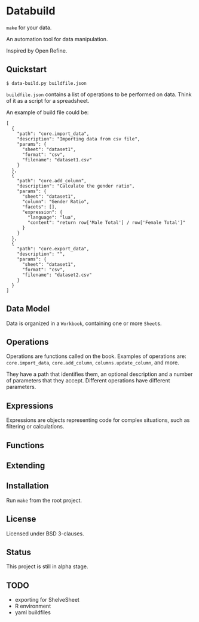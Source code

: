 # Databuild

`make` for your data.

An automation tool for data manipulation.

Inspired by Open Refine.

## Quickstart

```
$ data-build.py buildfile.json

```

`buildfile.json` contains a list of operations to be performed on data. Think of it as a script for a spreadsheet.

An example of build file could be:

```
[
  {
    "path": "core.import_data",
    "description": "Importing data from csv file",
    "params": {
      "sheet": "dataset1",
      "format": "csv",
      "filename": "dataset1.csv"
    }
  },
  {
    "path": "core.add_column",
    "description": "Calculate the gender ratio",
    "params": {
      "sheet": "dataset1",
      "column": "Gender Ratio",
      "facets": [],
      "expression": {
        "language": "lua",
        "content": "return row['Male Total'] / row['Female Total']"
      }
    }
  },
  {
    "path": "core.export_data",
    "description": "",
    "params": {
      "sheet": "dataset1",
      "format": "csv",
      "filename": "dataset2.csv"
    }
  }
]
```

## Data Model

Data is organized in a `Workbook`, containing one or more `Sheet`s.

## Operations

Operations are functions called on the book. Examples of operations are: `core.import_data`, `core.add_column`, `columns.update_column`, and more.

They have a path that identifies them, an optional description and a number of parameters that they accept. Different operations have different parameters.

## Expressions

Expressions are objects representing code for complex situations, such as filtering or calculations.

## Functions

## Extending

## Installation

Run `make` from the root project.

## License

Licensed under BSD 3-clauses.

## Status

This project is still in alpha stage.

## TODO

* exporting for ShelveSheet
* R environment
* yaml buildfiles

